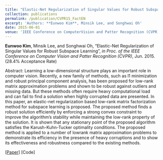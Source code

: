 ```yaml
---
title: "Elastic-Net Regularization of Singular Values for Robust Subspace Learning"
collection: publications
permalink: /publication/CVPR15_FactEN
excerpt: 'Authors: **Eunwoo Kim**, Minsik Lee, and Songhwai Oh'
date: 2015-06-01
venue: 'IEEE Conference on ComputerVision and Patter Recognition (CVPR)'
---
```

**Eunwoo Kim**, Minsik Lee, and Songhwai Oh, “Elastic-Net Regularization of Singular Values for Robust Subspace Learning”, *in Proc. of the IEEE Conference on Computer Vision and Patter Recognition (CVPR)*, Jun.  2015.  (28.4% Acceptance Rate)

Abstract: Learning a low-dimensional structure plays an important role in computer vision. Recently, a new family of methods, such as l1 minimization and robust principal component analysis, has been proposed for low-rank matrix approximation problems and shown to be robust against outliers and missing data. But these methods often require heavy computational load and can fail to find a solution when highly corrupted data are presented. In this paper, an elastic-net regularization based low-rank matrix factorization method for subspace learning is proposed. The proposed method finds a robust solution efficiently by enforcing a strong convex constraint to improve the algorithm’s stability while maintaining the low-rank property of the solution. It is shown that any stationary point of the proposed algorithm satisfies the Karush-Kuhn-Tucker optimality conditions. The proposed method is applied to a number of lowrank matrix approximation problems to demonstrate its efficiency in the presence of heavy corruptions and to show its effectiveness and robustness compared to the existing methods.

[[Paper](https://www.cv-foundation.org/openaccess/content_cvpr_2015/papers/Kim_Elastic-Net_Regularization_of_2015_CVPR_paper.pdf)] [Code]
